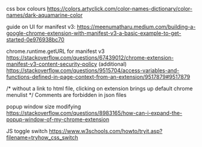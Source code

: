css box colours
https://colors.artyclick.com/color-names-dictionary/color-names/dark-aquamarine-color


guide on UI for manifest v3: https://meenumatharu.medium.com/building-a-google-chrome-extension-with-manifest-v3-a-basic-example-to-get-started-0e976938bc70

chrome.runtime.getURL for manifest v3
    https://stackoverflow.com/questions/67439012/chrome-extension-manifest-v3-content-security-policy 
    (additional) https://stackoverflow.com/questions/9515704/access-variables-and-functions-defined-in-page-context-from-an-extension/9517879#9517879 



/* without a link to html file, clicking on extension brings up default chrome menulist */
Comments are forbidden in json files


popup window size modifying 
    https://stackoverflow.com/questions/8983165/how-can-i-expand-the-popup-window-of-my-chrome-extension



JS toggle switch 
    https://www.w3schools.com/howto/tryit.asp?filename=tryhow_css_switch